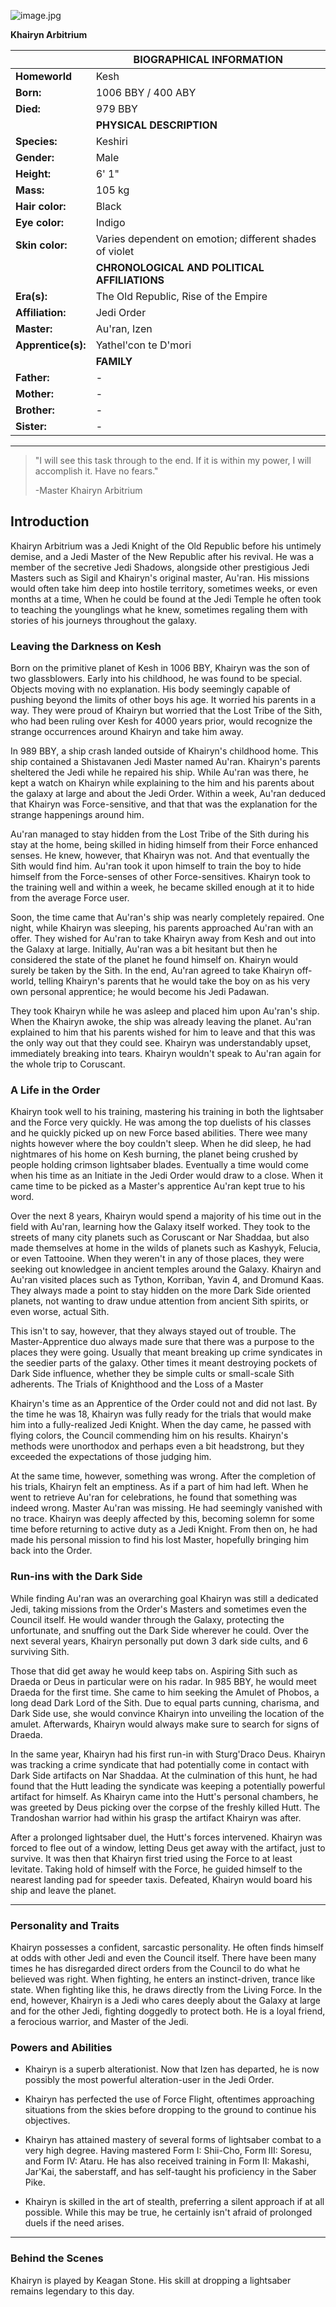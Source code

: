 ![image.jpg](image.jpg)

**Khairyn Arbitrium**


| | BIOGRAPHICAL INFORMATION  |
| --- | --- |
| **Homeworld** |  Kesh |
| **Born:** | 1006 BBY / 400 ABY |
| **Died:** | 979 BBY |
| | **PHYSICAL DESCRIPTION**  |
| **Species:** | Keshiri |
| **Gender:** | Male |
| **Height:** | 6' 1" |
| **Mass:** | 105 kg |
| **Hair color:** | Black |
| **Eye color:** | Indigo |
| **Skin color:** | Varies dependent  on emotion; different shades of violet |
| | **CHRONOLOGICAL AND POLITICAL AFFILIATIONS**  |
| **Era(s):** | The Old Republic, Rise of the Empire |
| **Affiliation:** | Jedi Order |
| **Master:** | Au'ran, Izen |
| **Apprentice(s):** | Yathel'con te D'mori |
| | **FAMILY** |
| **Father:** | - |
| **Mother:** | - |
| **Brother:** | - |
| **Sister:** | - |

***

>"I will see this task through to the end. If it is within my power, I will accomplish it. Have no fears."
>
> -Master Khairyn Arbitrium

## Introduction

Khairyn Arbitrium was a Jedi Knight of the Old Republic before his untimely demise, and a Jedi Master of the New Republic after his revival. He was a member of the secretive Jedi Shadows, alongside other prestigious Jedi Masters such as Sigil and Khairyn's original master, Au'ran. His missions would often take him deep into hostile territory, sometimes weeks, or even months at a time, When he could be found at the Jedi Temple he often took to teaching the younglings what he knew, sometimes regaling them with stories of his journeys throughout the galaxy.


### Leaving the Darkness on Kesh
Born on the primitive planet of Kesh in 1006 BBY, Khairyn was the son of two glassblowers. Early into his childhood, he was found to be special. Objects moving with no explanation. His body seemingly capable of pushing beyond the limits of other boys his age. It worried his parents in a way. They were proud of Khairyn but worried that the Lost Tribe of the Sith, who had been ruling over Kesh for 4000 years prior, would recognize the strange occurrences around Khairyn and take him away.

In 989 BBY, a ship crash landed outside of Khairyn's childhood home. This ship contained a Shistavanen Jedi Master named Au'ran. Khairyn's parents sheltered the Jedi while he repaired his ship. While Au'ran was there, he kept a watch on Khairyn while explaining to the him and his parents about the galaxy at large and about the Jedi Order. Within a week, Au'ran deduced that Khairyn was Force-sensitive, and that that was the explanation for the strange happenings around him.

Au'ran managed to stay hidden from the Lost Tribe of the Sith during his stay at the home, being skilled in hiding himself from their Force enhanced senses. He knew, however, that Khairyn was not. And that eventually the Sith would find him. Au'ran took it upon himself to train the boy to hide himself from the Force-senses of other Force-sensitives. Khairyn took to the training well and within a week, he became skilled enough at it to hide from the average Force user.

Soon, the time came that Au'ran's ship was nearly completely repaired. One night, while Khairyn was sleeping, his parents approached Au'ran with an offer. They wished for Au'ran to take Khairyn away from Kesh and out into the Galaxy at large. Initially, Au'ran was a bit hesitant but then he considered the state of the planet he found himself on. Khairyn would surely be taken by the Sith. In the end, Au'ran agreed to take Khairyn off-world, telling Khairyn's parents that he would take the boy on as his very own personal apprentice; he would become his Jedi Padawan.

They took Khairyn while he was asleep and placed him upon Au'ran's ship. When the Khairyn awoke, the ship was already leaving the planet. Au'ran explained to him that his parents wished for him to leave and that this was the only way out that they could see. Khairyn was understandably upset, immediately breaking into tears. Khairyn wouldn't speak to Au'ran again for the whole trip to Coruscant.

### A Life in the Order

Khairyn took well to his training, mastering his training in both the lightsaber and the Force very quickly. He was among the top duelists of his classes and he quickly picked up on new Force based abilities. There wee many nights however where the boy couldn't sleep. When he did sleep, he had nightmares of his home on Kesh burning, the planet being crushed by people holding crimson lightsaber blades. Eventually a time would come when his time as an Initiate in the Jedi Order would draw to a close. When it came time to be picked as a Master's apprentice Au'ran kept true to his word.

Over the next 8 years, Khairyn would spend a majority of his time out in the field with Au'ran, learning how the Galaxy itself worked. They took to the streets of many city planets such as Coruscant or Nar Shaddaa, but also made themselves at home in the wilds of planets such as Kashyyk, Felucia, or even Tattooine. When they weren't in any of those places, they were seeking out knowledgee in ancient temples around the Galaxy. Khairyn and Au'ran visited places such as Tython, Korriban, Yavin 4, and Dromund Kaas. They always made a point to stay hidden on the more Dark Side oriented planets, not wanting to draw undue attention from ancient Sith spirits, or even worse, actual Sith.

This isn't to say, however, that they always stayed out of trouble. The Master-Apprentice duo always made sure that there was a purpose to the places they were going. Usually that meant breaking up crime syndicates in the seedier parts of the galaxy. Other times it meant destroying pockets  of Dark Side influence, whether they be simple cults or small-scale Sith adherents.
The Trials of Knighthood and the Loss of a Master

Khairyn's time as an Apprentice of the Order could not and did not last. By the time he was 18, Khairyn was fully ready for the trials that would make him into a fully-realized Jedi Knight. When the day came, he passed with flying colors, the Council commending him on his results. Khairyn's methods were unorthodox and perhaps even a bit headstrong, but they exceeded the expectations of those judging him.

At the same time, however, something was wrong. After the completion of his trials, Khairyn felt an emptiness. As if a part of him had left. When he went to retrieve Au'ran for celebrations, he found that something was indeed wrong. Master Au'ran was missing. He had seemingly vanished with no trace. Khairyn was deeply affected by this, becoming solemn for some time before returning to active duty as a Jedi Knight. From then on, he had made his personal mission to find his lost Master, hopefully bringing him back into the Order.

### Run-ins with the Dark Side

While finding Au'ran was an overarching goal Khairyn was still a dedicated Jedi, taking missions from the Order's Masters and sometimes even the Council itself. He would wander through the Galaxy, protecting the unfortunate, and snuffing out the Dark Side wherever he could. Over the next several years, Khairyn personally put down 3 dark side cults, and 6 surviving Sith.

Those that did get away he would keep tabs on. Aspiring Sith such as Draeda or Deus in particular were on his radar. In 985 BBY, he would meet Draeda for the first time. She came to him seeking the Amulet of Phobos, a long dead Dark Lord of the Sith. Due to equal parts cunning, charisma, and Dark Side use, she would convince Khairyn into unveiling the location of the amulet. Afterwards, Khairyn would always make sure to search for signs of Draeda.

In the same year, Khairyn had his first run-in with Sturg'Draco Deus. Khairyn was tracking a crime syndicate that had potentially come in contact with Dark Side artifacts on Nar Shaddaa. At the culmination of this hunt, he had found that the Hutt leading the syndicate was keeping a potentially powerful artifact for himself. As Khairyn came into the Hutt's personal chambers, he was greeted by Deus picking over the corpse of the freshly killed Hutt. The Trandoshan warrior had within his grasp the artifact Khairyn was after.

After a prolonged lightsaber duel, the Hutt's forces intervened. Khairyn was forced to flee out of a window, letting Deus get away with the artifact, just to survive. It was then that Khairyn first tried using the Force to at least levitate. Taking hold of himself with the Force, he guided himself to the nearest landing pad for speeder taxis. Defeated, Khairyn would board his ship and leave the planet.

***

### Personality and Traits

Khairyn possesses a confident, sarcastic personality. He often finds himself at odds with other Jedi and even the Council itself. There have been many times he has disregarded direct orders from the Council to do what he believed was right. When fighting, he enters an instinct-driven, trance like state. When fighting like this, he draws directly from the Living Force. In the end, however, Khairyn is a Jedi who cares deeply about the Galaxy at large and for the other Jedi, fighting doggedly to protect both. He is a loyal friend, a ferocious warrior, and Master of the Jedi.

### Powers and Abilities

- Khairyn is a superb alterationist. Now that Izen has departed, he is now possibly the most powerful alteration-user in the Jedi Order.

- Khairyn has perfected the use of Force Flight, oftentimes approaching situations from the skies before dropping to the ground to continue his objectives.

- Khairyn has attained mastery of several forms of lightsaber combat to a very high degree. Having mastered Form I: Shii-Cho, Form III: Soresu, and Form IV: Ataru. He has also received training in Form II: Makashi, Jar'Kai, the saberstaff, and has self-taught his proficiency in the Saber Pike.

- Khairyn is skilled in the art of stealth, preferring a silent approach if at all possible. While this may be true, he certainly isn't afraid of prolonged duels if the need arises.

***

### Behind the Scenes

Khairyn is played by Keagan Stone. His skill at dropping a lightsaber remains legendary to this day.
